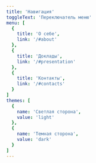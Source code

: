 ```yaml
---
title: 'Навигация'
toggleText: 'Переключатель меню'
menu: [
  {
    title: 'О себе',
    link: '/#about'
  },
  {
    title: 'Доклады',
    link: '/#presentation'
  },
  {
    title: 'Контакты',
    link: '/#contacts'
  }
]
themes: [
  {
    name: 'Светлая сторона',
    value: 'light'
  },
  {
    name: 'Темная сторона',
    value: 'dark'
  }
]
---
```

